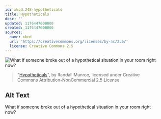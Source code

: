 ```yaml
---
id: xkcd.248-hypotheticals
title: Hypotheticals
desc: ''
updated: 1176447600000
created: 1176447600000
sources:
  name: xkcd
  url: 'https://creativecommons.org/licenses/by-nc/2.5/'
  license: Creative Commons 2.5
---
```

![What if someone broke out of a hypothetical situation in your room right now?](https://imgs.xkcd.com/comics/hypotheticals.png)
> "[Hypotheticals](https://xkcd.com/248/)", by Randall Munroe, licensed under Creative Commons Attribution-NonCommercial 2.5 License

## Alt Text
What if someone broke out of a hypothetical situation in your room right now?
